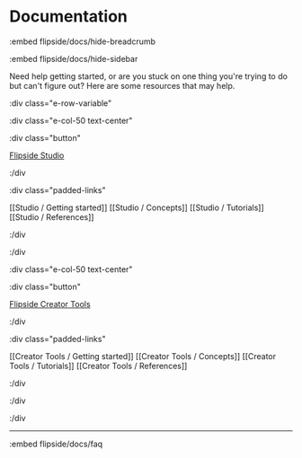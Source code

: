 # Documentation

:embed flipside/docs/hide-breadcrumb

:embed flipside/docs/hide-sidebar

Need help getting started, or are you stuck on one thing you're trying to do but can't figure out? Here are some resources that may help.

:div class="e-row-variable"

:div class="e-col-50 text-center"

:div class="button"

[Flipside Studio](/docs/2020.1/studio)

:/div

:div class="padded-links"

[[Studio / Getting started]] [[Studio / Concepts]] [[Studio / Tutorials]] [[Studio / References]]

:/div

:/div

:div class="e-col-50 text-center"

:div class="button"

[Flipside Creator Tools](/docs/2020.1/creator-tools)

:/div

:div class="padded-links"

[[Creator Tools / Getting started]] [[Creator Tools / Concepts]] [[Creator Tools / Tutorials]] [[Creator Tools / References]]

:/div

:/div

:/div

---

:embed flipside/docs/faq
